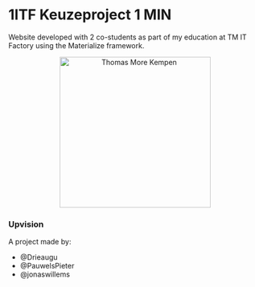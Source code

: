 # 1ITF Keuzeproject 1 MIN
Website developed with 2 co-students as part of my education at TM IT Factory using the Materialize framework.
<p align="center">
    <img src="https://www.thomasmore.be/themes/wundertheme/logo.svg" alt="Thomas More Kempen" width="300" />
</p>

### Upvision
A project made by:
- @Drieaugu
- @PauwelsPieter
- @jonaswillems

